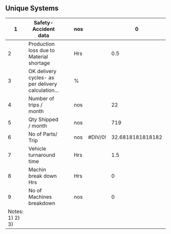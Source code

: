 ## Unique Systems

| 1 | Safety- Accident data |  |  | nos |  | 0 | 0 | 0 | 0 | 0 |  |  |  |  |  |  | 0 |  |  |  |  |  |  |  |
| --- | --- | --- | --- | --- | --- | --- | --- | --- | --- | --- | --- | --- | --- | --- | --- | --- | --- | --- | --- | --- | --- | --- | --- | --- |
| 2 | Production loss due to Material shortage |  |  | Hrs |  | 0.5 | 0 | 0 | 0 | 0 |  |  |  |  |  |  | 0.1 |  |  |  |  |  |  |  |
| 3 | OK delivery cycles- as per delivery calculation... |  |  | % |  |  |  |  |  |  |  |  |  |  |  |  | #DIV/0! |  |  |  |  |  |  |  |
| 4 | Number of trips / month |  |  | nos |  | 22 | 24 | 35 | 37 | 54 |  |  |  |  |  |  | 34.4 |  |  |  |  |  |  |  |
| 5 | Qty Shipped / month |  |  | nos |  | 719 | 900 | 1515 | 1376 | 1623 |  |  |  |  |  |  | 1226.6 |  |  |  |  |  |  |  |
| 6 | No of Parts/ Trip |  |  | nos | #DIV/0! | 32.6818181818182 | 37.5 | 43.2857142857143 | 37.1891891891892 | 30.0555555555556 | #DIV/0! | #DIV/0! | #DIV/0! | #DIV/0! | #DIV/0! | #DIV/0! | #DIV/0! |  |  |  |  |  |  |  |
| 7 | Vehicle turnaround time |  |  | Hrs |  | 1.5 | 1.5 | 1.5 | 2 | 2.7 |  |  |  |  |  |  | 1.84 |  |  |  |  |  |  |  |
| 8 | Machin break down Hrs |  |  | Hrs |  | 0 | 1 | 3 | 1.5 | 6 |  |  |  |  |  |  | 2.3 |  |  |  |  |  |  |  |
| 9 | No of Machines breakdown |  |  | nos |  | 0 | 1 | 1 | 1 | 1 |  |  |  |  |  |  | 0.8 |  |  |  |  |  |  |  |
| Notes:  1) 2) 3) |  |  |  |  |  |  |  |  |  |  |  |  |  |  |  |  |  |  |  |  |  |  |  |  |
